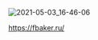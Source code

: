 ![2021-05-03_16-46-06](https://user-images.githubusercontent.com/69788210/116884209-26d70c00-ac2f-11eb-855c-51a71b549d7c.png)

https://fbaker.ru/
